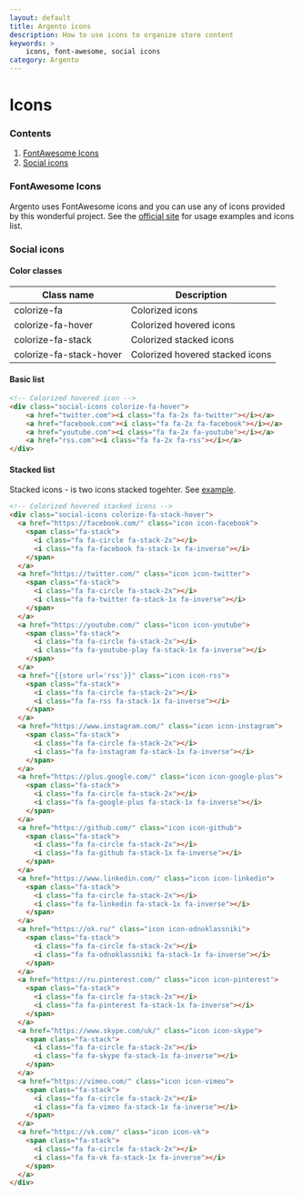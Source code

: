 ```yaml
---
layout: default
title: Argento icons
description: How to use icons to organize store content
keywords: >
    icons, font-awesome, social icons
category: Argento
---
```


# Icons

### Contents

 1. [FontAwesome Icons](#fontawesome-icons)
 1. [Social icons](#social-icons)

### FontAwesome Icons

Argento uses FontAwesome icons and you can use any of icons provided by this
wonderful project. See the [official site](http://fontawesome.io/icons/) for
usage examples and icons list.

### Social icons

#### Color classes

Class name | Description
-----------|------------
colorize-fa | Colorized icons
colorize-fa-hover | Colorized hovered icons
colorize-fa-stack | Colorized stacked icons
colorize-fa-stack-hover | Colorized hovered stacked icons

#### Basic list

```html
<!-- Colorized hovered icon -->
<div class="social-icons colorize-fa-hover">
    <a href="twitter.com"><i class="fa fa-2x fa-twitter"></i></a>
    <a href="facebook.com"><i class="fa fa-2x fa-facebook"></i></a>
    <a href="youtube.com"><i class="fa fa-2x fa-youtube"></i></a>
    <a href="rss.com"><i class="fa fa-2x fa-rss"></i></a>
</div>
```

#### Stacked list

Stacked icons - is two icons stacked togehter.
See [example](http://fontawesome.io/examples/#stacked).

```html
<!-- Colorized hovered stacked icons -->
<div class="social-icons colorize-fa-stack-hover">
  <a href="https://facebook.com/" class="icon icon-facebook">
    <span class="fa-stack">
      <i class="fa fa-circle fa-stack-2x"></i>
      <i class="fa fa-facebook fa-stack-1x fa-inverse"></i>
    </span>
  </a>
  <a href="https://twitter.com/" class="icon icon-twitter">
    <span class="fa-stack">
      <i class="fa fa-circle fa-stack-2x"></i>
      <i class="fa fa-twitter fa-stack-1x fa-inverse"></i>
    </span>
  </a>
  <a href="https://youtube.com/" class="icon icon-youtube">
    <span class="fa-stack">
      <i class="fa fa-circle fa-stack-2x"></i>
      <i class="fa fa-youtube-play fa-stack-1x fa-inverse"></i>
    </span>
  </a>
  <a href="{{store url='rss'}}" class="icon icon-rss">
    <span class="fa-stack">
      <i class="fa fa-circle fa-stack-2x"></i>
      <i class="fa fa-rss fa-stack-1x fa-inverse"></i>
    </span>
  </a>
  <a href="https://www.instagram.com/" class="icon icon-instagram">
    <span class="fa-stack">
      <i class="fa fa-circle fa-stack-2x"></i>
      <i class="fa fa-instagram fa-stack-1x fa-inverse"></i>
    </span>
  </a>
  <a href="https://plus.google.com/" class="icon icon-google-plus">
    <span class="fa-stack">
      <i class="fa fa-circle fa-stack-2x"></i>
      <i class="fa fa-google-plus fa-stack-1x fa-inverse"></i>
    </span>
  </a>
  <a href="https://github.com/" class="icon icon-github">
    <span class="fa-stack">
      <i class="fa fa-circle fa-stack-2x"></i>
      <i class="fa fa-github fa-stack-1x fa-inverse"></i>
    </span>
  </a>
  <a href="https://www.linkedin.com/" class="icon icon-linkedin">
    <span class="fa-stack">
      <i class="fa fa-circle fa-stack-2x"></i>
      <i class="fa fa-linkedin fa-stack-1x fa-inverse"></i>
    </span>
  </a>
  <a href="https://ok.ru/" class="icon icon-odnoklassniki">
    <span class="fa-stack">
      <i class="fa fa-circle fa-stack-2x"></i>
      <i class="fa fa-odnoklassniki fa-stack-1x fa-inverse"></i>
    </span>
  </a>
  <a href="https://ru.pinterest.com/" class="icon icon-pinterest">
    <span class="fa-stack">
      <i class="fa fa-circle fa-stack-2x"></i>
      <i class="fa fa-pinterest fa-stack-1x fa-inverse"></i>
    </span>
  </a>
  <a href="https://www.skype.com/uk/" class="icon icon-skype">
    <span class="fa-stack">
      <i class="fa fa-circle fa-stack-2x"></i>
      <i class="fa fa-skype fa-stack-1x fa-inverse"></i>
    </span>
  </a>
  <a href="https://vimeo.com/" class="icon icon-vimeo">
    <span class="fa-stack">
      <i class="fa fa-circle fa-stack-2x"></i>
      <i class="fa fa-vimeo fa-stack-1x fa-inverse"></i>
    </span>
  </a>
  <a href="https://vk.com/" class="icon icon-vk">
    <span class="fa-stack">
      <i class="fa fa-circle fa-stack-2x"></i>
      <i class="fa fa-vk fa-stack-1x fa-inverse"></i>
    </span>
  </a>
</div>
```
